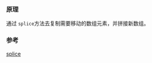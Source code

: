 ### 原理

通过 `splice`方法去复制需要移动的数组元素，并拼接新数组。

### 参考

[splice](https://developer.mozilla.org/en-US/docs/Web/JavaScript/Reference/Global_Objects/Array/splice)

